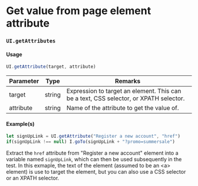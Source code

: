 # Get value from page element attribute

### `UI.getAttributes` <a href="#uigetattributes" id="uigetattributes"></a>

#### Usage <a href="#usage" id="usage"></a>

```javascript
UI.getAttribute(target, attribute)
```

| Parameter | Type   | Remarks                                                                               |
| --------- | ------ | ------------------------------------------------------------------------------------- |
| target    | string | Expression to target an element. This can be a text, CSS selector, or XPATH selector. |
| attribute | string | Name of the attribute to get the value of.                                            |

#### Example(s) <a href="#examples" id="examples"></a>

```javascript
let signUpLink = UI.getAttribute("Register a new account", "href")
if(signUpLink !== null) I.goTo(signUpLink + "?promo=summersale")
```

Extract the `href` attribute from "Register a new account" element into a variable named `signUpLink`, which can then be used subsequently in the test. In this exmaple, the text of the element (assumed to be an \<a> element) is use to target the element, but you can also use a CSS selector or an XPATH selector.
